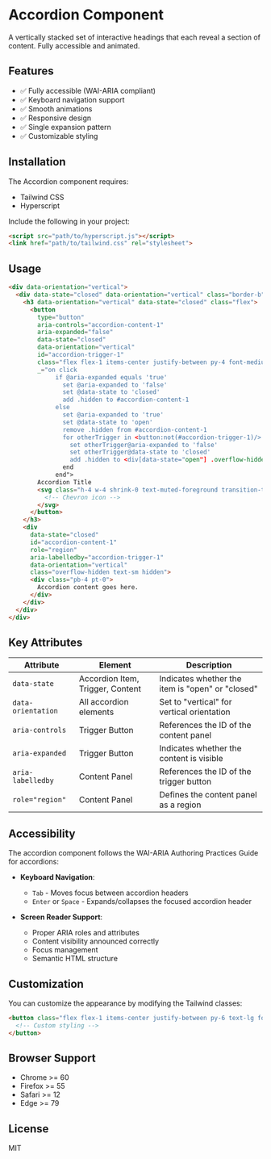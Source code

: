 # Accordion Component

A vertically stacked set of interactive headings that each reveal a section of content. Fully accessible and animated.

## Features

- ✅ Fully accessible (WAI-ARIA compliant)
- ✅ Keyboard navigation support
- ✅ Smooth animations
- ✅ Responsive design
- ✅ Single expansion pattern
- ✅ Customizable styling

## Installation

The Accordion component requires:
- Tailwind CSS
- Hyperscript

Include the following in your project:

```html
<script src="path/to/hyperscript.js"></script>
<link href="path/to/tailwind.css" rel="stylesheet">
```

## Usage

```html
<div data-orientation="vertical">
  <div data-state="closed" data-orientation="vertical" class="border-b">
    <h3 data-orientation="vertical" data-state="closed" class="flex">
      <button
        type="button"
        aria-controls="accordion-content-1"
        aria-expanded="false"
        data-state="closed"
        data-orientation="vertical"
        id="accordion-trigger-1"
        class="flex flex-1 items-center justify-between py-4 font-medium transition-all hover:underline [&[data-state=open]>svg]:rotate-180"
        _="on click 
             if @aria-expanded equals 'true'
               set @aria-expanded to 'false' 
               set @data-state to 'closed'
               add .hidden to #accordion-content-1
             else
               set @aria-expanded to 'true' 
               set @data-state to 'open'
               remove .hidden from #accordion-content-1
               for otherTrigger in <button:not(#accordion-trigger-1)/>
                 set otherTrigger@aria-expanded to 'false'
                 set otherTrigger@data-state to 'closed'
                 add .hidden to <div[data-state="open"] .overflow-hidden/>
               end
             end">
        Accordion Title
        <svg class="h-4 w-4 shrink-0 text-muted-foreground transition-transform duration-200">
          <!-- Chevron icon -->
        </svg>
      </button>
    </h3>
    <div
      data-state="closed"
      id="accordion-content-1"
      role="region"
      aria-labelledby="accordion-trigger-1"
      data-orientation="vertical"
      class="overflow-hidden text-sm hidden">
      <div class="pb-4 pt-0">
        Accordion content goes here.
      </div>
    </div>
  </div>
</div>
```

## Key Attributes

| Attribute | Element | Description |
|----------|---------|-------------|
| `data-state` | Accordion Item, Trigger, Content | Indicates whether the item is "open" or "closed" |
| `data-orientation` | All accordion elements | Set to "vertical" for vertical orientation |
| `aria-controls` | Trigger Button | References the ID of the content panel |
| `aria-expanded` | Trigger Button | Indicates whether the content is visible |
| `aria-labelledby` | Content Panel | References the ID of the trigger button |
| `role="region"` | Content Panel | Defines the content panel as a region |

## Accessibility

The accordion component follows the WAI-ARIA Authoring Practices Guide for accordions:

- **Keyboard Navigation**:
  - `Tab` - Moves focus between accordion headers
  - `Enter` or `Space` - Expands/collapses the focused accordion header

- **Screen Reader Support**:
  - Proper ARIA roles and attributes
  - Content visibility announced correctly
  - Focus management
  - Semantic HTML structure

## Customization

You can customize the appearance by modifying the Tailwind classes:

```html
<button class="flex flex-1 items-center justify-between py-6 text-lg font-semibold transition-all hover:text-primary [&[data-state=open]>svg]:rotate-180">
  <!-- Custom styling -->
</button>
```

## Browser Support

- Chrome >= 60
- Firefox >= 55
- Safari >= 12
- Edge >= 79

## License

MIT